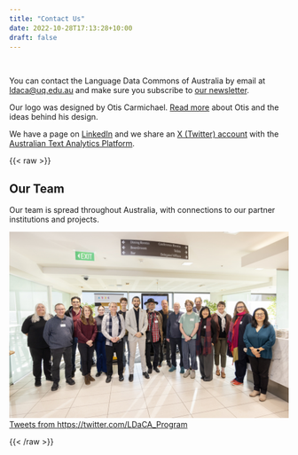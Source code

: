```yaml
---
title: "Contact Us"
date: 2022-10-28T17:13:28+10:00
draft: false
---
```


<br>

You can contact the Language Data Commons of Australia by email at [ldaca@uq.edu.au](mailto:ldaca@uq.edu.au) and make sure you subscribe to [our newsletter](http://eepurl.com/irhylw).

Our logo was designed by Otis Carmichael. [Read more](/designer/) about Otis and the ideas behind his design.

We have a page on [LinkedIn](https://www.linkedin.com/company/ldaca/) and we share an [X (Twitter) account](https://x.com/LDaCA_Program) with the [Australian Text Analytics Platform](https://www.atap.edu.au).<br>

{{< raw >}}

<div class="flex_container" style="gap: 5%;">
    <div class="flex_item team_div">
        <h2>Our Team</h2>
        <p>Our team is spread throughout Australia, with connections to our partner institutions and projects. </p>
        <img src="/contact/ldaca-team.jpg">
    </div>
    <div class="twitter flex_item">
        <a class="twitter-timeline"
            href="https://twitter.com/LDaCA_Program"
            data-height="600"
            data-width="600"
            data-chrome="nofooter noborders">
            Tweets from https://twitter.com/LDaCA_Program
        </a>
    </div>

</div>

{{< /raw >}}

<br>
